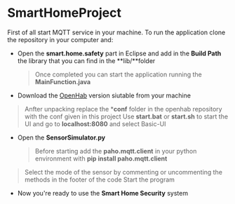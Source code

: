 # SmartHomeProject
 First of all start MQTT service in your machine.
 To run the application clone the repository in your computer and:
  - Open the **smart.home.safety** part in Eclipse and add in the **Build Path** the library that you can find in the **lib/**folder
	 > Once completed you can start the application running the **MainFunction.java**




  - Download the [OpenHab](https://www.openhab.org/download/) version siutable from your machine
   > Anfter unpacking replace the ***conf** folder in the openhab repository with the conf given in this project
   > Use **start.bat** or **start.sh** to start the UI and go to **localhost:8080** and select Basic-UI





  - Open the **SensorSimulator.py**
	 > Before starting add the **paho.mqtt.client** in your python environment with **pip install paho.mqtt.client**
   > Select the mode of the sensor by commenting or uncommenting the methods in the footer of the code
   > Start the program
 
  - Now you're ready to use the **Smart Home Security** system
 